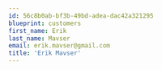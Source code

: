 ```yaml
---
id: 56c8b0ab-bf3b-49bd-adea-dac42a321295
blueprint: customers
first_name: Erik
last_name: Mavser
email: erik.mavser@gmail.com
title: 'Erik Mavser'
---
```

